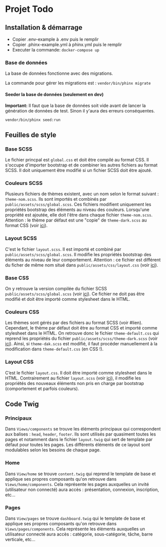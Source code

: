 # Projet Todo

## Installation & démarrage

- Copier .env-example à .env puis le remplir
- Copier .phinx-example.yml à phinx.yml puis le remplir
- Executer la commande: `docker-compose up`

### Base de données

La base de données fonctionne avec des migrations.

La commande pour gérer les migrations est : `vendor/bin/phinx migrate`

#### Seeder la base de données (seulement en dev)

**Important:** Il faut que la base de données soit vide avant de lancer la génération de données de test. Sinon il y'aura des erreurs conséquentes.

`vendor/bin/phinx seed:run`

## Feuilles de style 

### Base SCSS
Le fichier princpal est `global.css` et doit être compilé au format CSS. Il s'occupe d'importer bootstrap et de combiner les autres fichiers au format SCSS. Il doit uniquement être modifié si un fichier SCSS doit être ajouté.

### Couleurs SCSS

Plusieurs fichiers de thèmes existent, avec un nom selon le format suivant : `theme-nom.scss`. Ils sont importés et combinés par `public/assets/scss/global.scss`. Ces fichiers modifient uniquement les propriétés bootstrap des éléments au niveau des couleurs. Lorsqu'une propriété est ajoutée, elle doit l'être dans chaque fichier `theme-nom.scss`.
Attention : le thème par défaut est une "copie" de `theme-dark.scss` au format CSS (voir [ici](#couleurs-css)).

### Layout SCSS

C'est le fichier `layout.scss`. Il est importé et combiné par `public/assets/scss/global.scss`. Il modifie les propriétés bootstrap des éléments au niveau de leur comportement.
Attention : ce fichier est différent du ficher de même nom situé dans `public/assets/css/layout.css` (voir [ici](#layout-css)).

### Base CSS

On y retrouve la version compilée du fichier SCSS `public/assets/scss/global.scss` (voir [ici](#base-scss)). Ce fichier ne doit pas être modifié et doit être importé comme stylesheet dans le HTML.

### Couleurs CSS 
Les thèmes sont gérés par des fichiers au format SCSS (voir #lien). Cependant, le thème par défaut doit être au format CSS et importé comme stylesheet dans le HTML. On retrouve donc le fichier `theme-default.css` qui reprend les propriétés du fichier `public/assets/scss/theme-dark.scss` (voir [ici](#couleurs-scss)). Ainsi, si `theme-dak.scss` est modifié, il faut procéder manuellement à la modification dans `theme-default.css` (en CSS !).

### Layout CSS
C’est le fichier `layout.css`. Il doit être importé comme stylesheet dans le HTML. Contrairement au fichier `layout.scss` (voir [ici](#layout-scss)), il modifie les propriétés des nouveaux éléments non pris en charge par bootstrap (comportement et parfois couleurs).

## Code Twig

### Principaux

Dans `Views/components` se trouve les éléments principaux qui correspondent aux balises : `head`, `header`, `footer`. Ils sont utilisés par quasiment toutes les pages et notamment dans le fichier `layout.twig` qui sert de template par défaut pour toutes les pages. Les différents éléments de ce layout sont modulables selon les besoins de chaque page.

### Home

Dans `View/home` se trouve `content.twig` qui reprend le template de base et applique ses propres composants qu'on retrouve dans `Views/home/components`. Cela représente les pages auxquelles un invité (utilisateur non connecté) aura accès : présentation, connexion, inscription, etc...

### Pages

Dans `View/pages` se trouve `dashboard.twig` qui le template de base et applique ses propres composants qu'on retrouve dans `Views/pages/components`. Cela représente les éléments auxquelles un utilisateur connecté aura accès : catégorie, sous-catégorie, tâche, barre verticale, etc...
